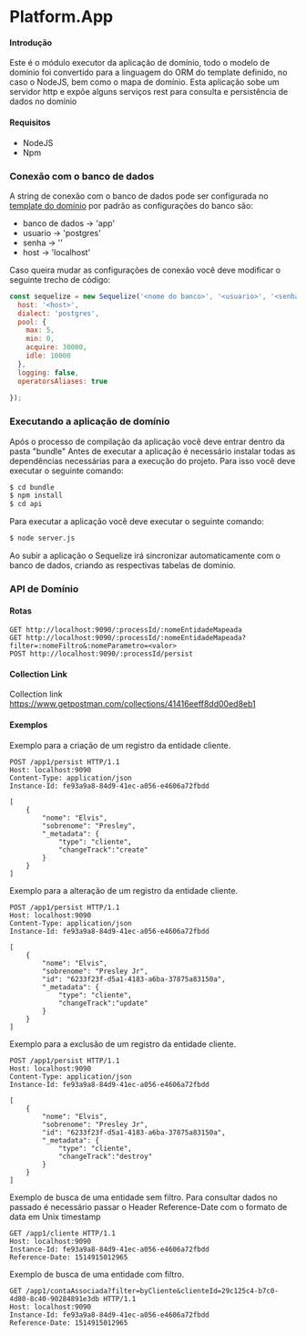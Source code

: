 # Platform.App

#### Introdução
Este é o módulo executor da aplicação de domínio, todo o modelo de domínio foi convertido para a linguagem do ORM do template definido, no caso o NodeJS, bem como o mapa de domínio.
Esta aplicação sobe um servidor http e expõe alguns serviços rest para consulta e persistência de dados no domínio

#### Requisitos

* NodeJS
* Npm


### Conexão com o banco de dados
A string de conexão com o banco de dados pode ser configurada no [template do domínio](https://github.com/ONSBR/Plataforma-Domain/blob/master/Platform.App/node_template/model/domain.tmpl) por padrão as configurações do banco são:
* banco de dados -> 'app'
* usuario -> 'postgres'
* senha -> ''
* host -> 'localhost'

Caso queira mudar as configurações de conexão você deve modificar o seguinte trecho de código:

```js
const sequelize = new Sequelize('<nome do banco>', '<usuario>', '<senha>', {
  host: '<host>',
  dialect: 'postgres',
  pool: {
    max: 5,
    min: 0,
    acquire: 30000,
    idle: 10000
  },
  logging: false,
  operatorsAliases: true
  
});
```

### Executando a aplicação de domínio

Após o processo de compilação da aplicação você deve entrar dentro da pasta "bundle"
Antes de executar a aplicação é necessário instalar todas as dependências necessárias para a execução do projeto.
Para isso você deve executar o seguinte comando:

```sh
$ cd bundle
$ npm install
$ cd api
```

Para executar a aplicação você deve executar o seguinte comando:
```sh
$ node server.js
```

Ao subir a aplicação o Sequelize irá sincronizar automaticamente com o banco de dados, criando as respectivas tabelas de dominio.

### API de Domínio

#### Rotas

```
GET http://localhost:9090/:processId/:nomeEntidadeMapeada
GET http://localhost:9090/:processId/:nomeEntidadeMapeada?filter=:nomeFiltro&:nomeParametro=<valor>
POST http://localhost:9090/:processId/persist
```

#### Collection Link

Collection link https://www.getpostman.com/collections/41416eeff8dd00ed8eb1

#### Exemplos

Exemplo para a criação de um registro da entidade cliente.

```http
POST /app1/persist HTTP/1.1
Host: localhost:9090
Content-Type: application/json
Instance-Id: fe93a9a8-84d9-41ec-a056-e4606a72fbdd

[
    {
        "nome": "Elvis",
        "sobrenome": "Presley",
        "_metadata": {
            "type": "cliente",
            "changeTrack":"create"
        }
    }
]
```

Exemplo para a alteração de um registro da entidade cliente.

```http
POST /app1/persist HTTP/1.1
Host: localhost:9090
Content-Type: application/json
Instance-Id: fe93a9a8-84d9-41ec-a056-e4606a72fbdd

[
    {
        "nome": "Elvis",
        "sobrenome": "Presley Jr",
        "id": "6233f23f-d5a1-4183-a6ba-37875a83150a",
        "_metadata": {
            "type": "cliente",
            "changeTrack":"update"
        }
    }
]
```

Exemplo para a exclusão de um registro da entidade cliente.

```http
POST /app1/persist HTTP/1.1
Host: localhost:9090
Content-Type: application/json
Instance-Id: fe93a9a8-84d9-41ec-a056-e4606a72fbdd

[
    {
        "nome": "Elvis",
        "sobrenome": "Presley Jr",
        "id": "6233f23f-d5a1-4183-a6ba-37875a83150a",
        "_metadata": {
            "type": "cliente",
            "changeTrack":"destroy"
        }
    }
]
```

Exemplo de busca de uma entidade sem filtro.
Para consultar dados no passado é necessário passar o Header Reference-Date com o formato de data em Unix timestamp

```http
GET /app1/cliente HTTP/1.1
Host: localhost:9090
Instance-Id: fe93a9a8-84d9-41ec-a056-e4606a72fbdd
Reference-Date: 1514915012965
```

Exemplo de busca de uma entidade com filtro.

```http
GET /app1/contaAssociada?filter=byCliente&clienteId=29c125c4-b7c0-4d80-8c40-90284891e3db HTTP/1.1
Host: localhost:9090
Instance-Id: fe93a9a8-84d9-41ec-a056-e4606a72fbdd
Reference-Date: 1514915012965
```






